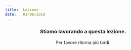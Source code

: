 ```yaml
---
title:  Lezione
date:   01/06/2018
---
```


### <center>Stiamo lavorando a questa lezione.</center>
<center>Per favore ritorna più tardi.</center>